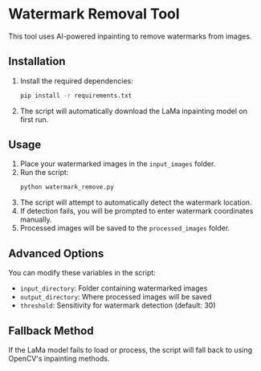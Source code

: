 # Watermark Removal Tool

This tool uses AI-powered inpainting to remove watermarks from images.

## Installation

1. Install the required dependencies:
   ```bash
   pip install -r requirements.txt
   ```

2. The script will automatically download the LaMa inpainting model on first run.

## Usage

1. Place your watermarked images in the `input_images` folder.
2. Run the script:
   ```bash
   python watermark_remove.py
   ```
3. The script will attempt to automatically detect the watermark location.
4. If detection fails, you will be prompted to enter watermark coordinates manually.
5. Processed images will be saved to the `processed_images` folder.

## Advanced Options

You can modify these variables in the script:
- `input_directory`: Folder containing watermarked images
- `output_directory`: Where processed images will be saved
- `threshold`: Sensitivity for watermark detection (default: 30)

## Fallback Method

If the LaMa model fails to load or process, the script will fall back to using OpenCV's inpainting methods.